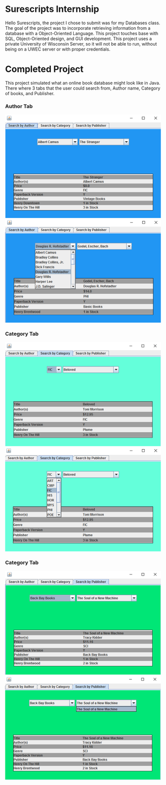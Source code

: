 # Surescripts Internship
Hello Surescripts, the project I chose to submit was for my Databases class.  The goal of the project was to incorporate retrieving information from a database with a Object-Oriented Language.  This project touches base with SQL, Object-Oriented design, and GUI development.  This project uses a private University of Wisconsin Server, so it will not be able to run, without being on a UWEC server or with proper credentials. 

# Completed Project
 This project simulated what an online book database might look like in Java.  There where 3 tabs that the user could search from, Author name, Category of books, and Publisher.
 
### Author Tab 
![alt tag](https://github.com/DaveMSchmitz/SurescriptsInternship/blob/master/Images/author1.png)
![alt tag](https://github.com/DaveMSchmitz/SurescriptsInternship/blob/master/Images/author2.png)
<br>  
### Category Tab 
![alt tag](https://github.com/DaveMSchmitz/SurescriptsInternship/blob/master/Images/cat1.png)
![alt tag](https://github.com/DaveMSchmitz/SurescriptsInternship/blob/master/Images/cat2.png)
<br>  
### Category Tab 
![alt tag](https://github.com/DaveMSchmitz/SurescriptsInternship/blob/master/Images/pub1.png)
![alt tag](https://github.com/DaveMSchmitz/SurescriptsInternship/blob/master/Images/pub2.png)
